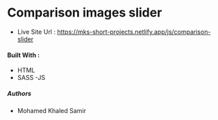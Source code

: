 # Comparison images slider

- Live Site Url : https://mks-short-projects.netlify.app/js/comparison-slider

#### Built With :

- HTML
- SASS
  -JS

##### Authors

- Mohamed Khaled Samir

